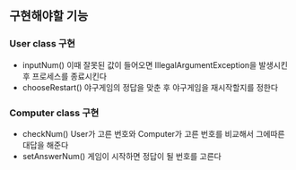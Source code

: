 ## 구현해야할 기능

### User class 구현
* inputNum() 이때 잘못된 값이 들어오면 IllegalArgumentException을 발생시킨 후 프로세스를 종료시킨다
* chooseRestart() 야구게임의 정답을 맞춘 후 야구게임을 재시작할지를 정한다

### Computer class 구현
* checkNum() User가 고른 번호와 Computer가 고른 번호를 비교해서 그에따른 대답을 해준다
* setAnswerNum() 게임이 시작하면 정답이 될 번호를 고른다
